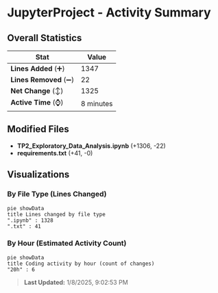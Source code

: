 # JupyterProject - Activity Summary 

## Overall Statistics

| Stat                   | Value                                                             |
| ---------------------- | ----------------------------------------------------------------- |
| **Lines Added** (➕)   | 1347                                          |
| **Lines Removed** (➖) | 22                                        |
| **Net Change** (↕)    | 1325                |
| **Active Time** (⌚)   | 8 minutes |


## Modified Files
- **TP2_Exploratory_Data_Analysis.ipynb** (+1306, -22)
- **requirements.txt** (+41, -0)

## Visualizations

### By File Type (Lines Changed)

```mermaid
pie showData
title Lines changed by file type
".ipynb" : 1328
".txt" : 41
```

### By Hour (Estimated Activity Count)

```mermaid
pie showData
title Coding activity by hour (count of changes)
"20h" : 6
```


> **Last Updated:** 1/8/2025, 9:02:53 PM
